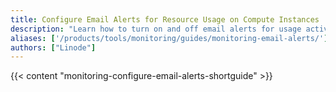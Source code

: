 ```yaml
---
title: Configure Email Alerts for Resource Usage on Compute Instances
description: "Learn how to turn on and off email alerts for usage activity on various Compute Instance resouces, such as CPU usage."
aliases: ['/products/tools/monitoring/guides/monitoring-email-alerts/']
authors: ["Linode"]
---
```


{{< content "monitoring-configure-email-alerts-shortguide" >}}